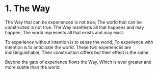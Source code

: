 # 1. The Way

The Way that can be experienced is not true;
The world that can be constructed is not true.
The Way manifests all that happens and may happen;
The world represents all that exists and may exist.

To experience without intention is to sense the world;
To experience with intention is to anticipate the world.
These two experiences are indistinguishable;
Their construction differs but their effect is the same.

Beyond the gate of experience flows the Way,
Which is ever greater and more subtle than the world.
